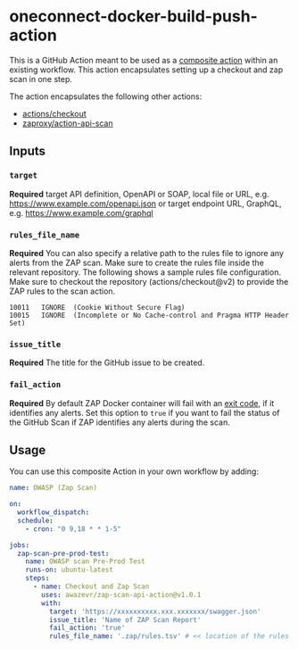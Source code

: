 # oneconnect-docker-build-push-action
This is a GitHub Action meant to be used as a [composite action](https://docs.github.com/en/actions/creating-actions/creating-a-composite-action) within an existing workflow. This action encapsulates setting up a checkout and zap scan in one step. 

The action encapsulates the following other actions:

- [actions/checkout](https://github.com/actions/checkout)
- [zaproxy/action-api-scan](https://github.com/zaproxy/action-api-scan)


## Inputs

### `target`

**Required** target API definition, OpenAPI or SOAP, local file or URL, e.g. https://www.example.com/openapi.json
or target endpoint URL, GraphQL, e.g. https://www.example.com/graphql

### `rules_file_name`

**Required** You can also specify a relative path to the rules file to ignore any alerts from the ZAP scan. Make sure to create
the rules file inside the relevant repository. The following shows a sample rules file configuration.
Make sure to checkout the repository (actions/checkout@v2) to provide the ZAP rules to the scan action.

```tsv
10011	IGNORE	(Cookie Without Secure Flag)
10015	IGNORE	(Incomplete or No Cache-control and Pragma HTTP Header Set)
```

### `issue_title`

**Required** The title for the GitHub issue to be created.


### `fail_action`

**Required** By default ZAP Docker container will fail with an [exit code](https://github.com/zaproxy/zaproxy/blob/7abbd57f6894c2abf4f1ed00fb95e99c34ef2e28/docker/zap-api-scan.py#L35),
if it identifies any alerts. Set this option to `true` if you want to fail the status of the GitHub Scan if ZAP identifies any alerts during the scan.


## Usage
You can use this composite Action in your own workflow by adding:

```yml
name: OWASP (Zap Scan)

on:
  workflow_dispatch:
  schedule:
    - cron: "0 9,18 * * 1-5"

jobs:
  zap-scan-pre-prod-test:
    name: OWASP scan Pre-Prod Test
    runs-on: ubuntu-latest
    steps:
      - name: Checkout and Zap Scan
        uses: awazevr/zap-scan-api-action@v1.0.1
        with:
          target: 'https://xxxxxxxxxx.xxx.xxxxxxx/swagger.json'
          issue_title: 'Name of ZAP Scan Report'
          fail_action: 'true'
          rules_file_name: '.zap/rules.tsv' # << location of the rules file

```


